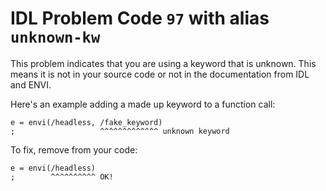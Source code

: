 # IDL Problem Code `97` with alias `unknown-kw`

<!--@include: ./severity/execution_error.md-->

This problem indicates that you are using a keyword that is unknown. This means it is not in your source code or not in the documentation from IDL and ENVI.

<!--@include: ./severity/report_issue.md-->

Here's an example adding a made up keyword to a function call:

```idl
e = envi(/headless, /fake_keyword)
;                   ^^^^^^^^^^^^^ unknown keyword
```

To fix, remove from your code:

```idl
e = envi(/headless)
;        ^^^^^^^^^^ OK!
```
